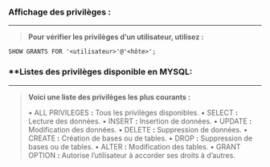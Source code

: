 

### **Affichage des privilèges** :
---

> **Pour vérifier les privilèges d’un utilisateur, utilisez :**

```
SHOW GRANTS FOR '<utilisateur>'@'<hôte>';
```

### **Listes des privilèges disponible en MYSQL:
---

> **Voici une liste des privilèges les plus courants :**
> 
> 	• ALL PRIVILEGES **:** Tous les privilèges disponibles.
> 	• SELECT **:** Lecture des données.
> 	• INSERT **:** Insertion de données.
> 	• UPDATE **:** Modification des données.
> 	• DELETE **:** Suppression de données.
> 	• CREATE **:** Création de bases ou de tables.
> 	• DROP **:** Suppression de bases ou de tables.
> 	• ALTER **:** Modification des tables.
> 	• GRANT OPTION **:** Autorise l’utilisateur à accorder ses droits à d’autres.